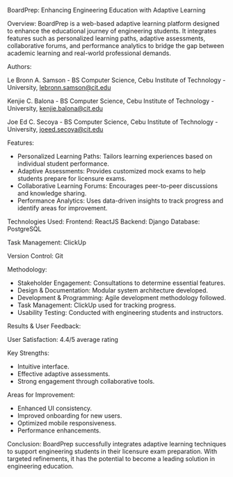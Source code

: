 BoardPrep: Enhancing Engineering Education with Adaptive Learning

Overview:
BoardPrep is a web-based adaptive learning platform designed to enhance the educational journey of engineering students. It integrates features such as personalized learning paths, adaptive assessments, collaborative forums, and performance analytics to bridge the gap between academic learning and real-world professional demands.

Authors:

Le Bronn A. Samson - BS Computer Science, Cebu Institute of Technology - University, lebronn.samson@cit.edu

Kenjie C. Balona - BS Computer Science, Cebu Institute of Technology - University, kenjie.balona@cit.edu

Joe Ed C. Secoya - BS Computer Science, Cebu Institute of Technology - University, joeed.secoya@cit.edu

Features:

- Personalized Learning Paths: Tailors learning experiences based on individual student performance.
- Adaptive Assessments: Provides customized mock exams to help students prepare for licensure exams.
- Collaborative Learning Forums: Encourages peer-to-peer discussions and knowledge sharing.
- Performance Analytics: Uses data-driven insights to track progress and identify areas for improvement.

Technologies Used:
Frontend: ReactJS
Backend: Django
Database: PostgreSQL

Task Management: ClickUp

Version Control: Git

Methodology:

- Stakeholder Engagement: Consultations to determine essential features.
- Design & Documentation: Modular system architecture developed.
- Development & Programming: Agile development methodology followed.
- Task Management: ClickUp used for tracking progress.
- Usability Testing: Conducted with engineering students and instructors.

Results & User Feedback:

User Satisfaction: 4.4/5 average rating

Key Strengths:

- Intuitive interface.
- Effective adaptive assessments.
- Strong engagement through collaborative tools.

Areas for Improvement:

- Enhanced UI consistency.
- Improved onboarding for new users.
- Optimized mobile responsiveness.
- Performance enhancements.

Conclusion:
BoardPrep successfully integrates adaptive learning techniques to support engineering students in their licensure exam preparation. With targeted refinements, it has the potential to become a leading solution in engineering education.
